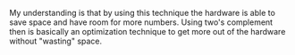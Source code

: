 My understanding is that by using this technique the hardware is able to save space and have room for more numbers. Using two's complement then is basically
an optimization technique to get more out of the hardware without "wasting" space.
